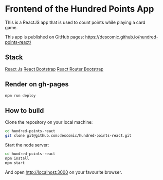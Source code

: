 # Frontend of the Hundred Points App

This is a ReactJS app that is used to count points while playing a card game.

This app is published on GitHub pages: <https://descomic.github.io/hundred-points-react/>

## Stack

[React Js](<https://reactjs.org/>)
[React Bootstrap](<https://react-bootstrap.github.io/>)
[React Router Bootstrap](<https://github.com/react-bootstrap/react-router-bootstrap>)

## Render on gh-pages

```bash
npm run deploy
```

## How to build

Clone the repository on your local machine:

```bash
cd hundred-points-react
git clone git@github.com:descomic/hundred-points-react.git
```

Start the node server:

```bash
cd hundred-points-react
npm install
npm start
```

And open <http://localhost:3000> on your favourite browser.
